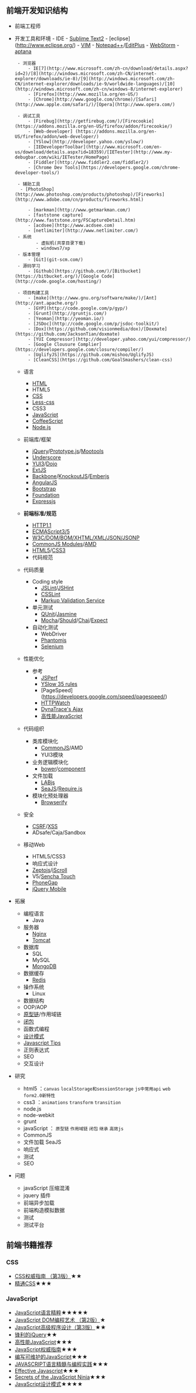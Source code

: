 ## 前端开发知识结构
- 前端工程师
 - 开发工具和环境
        - IDE
            -  [Sublime Text2](http://www.sublimetext.com/) 
            - [eclipse] (http://www.eclipse.org/) 
            - [VIM](http://www.vim.org/)
            - [Notepad++](http://notepad-plus-plus.org/)/[EditPlus](http://www.editplus.com/)
            - [WebStorm](http://www.jetbrains.com/webstorm/)
            - [aptana](http://www.aptana.com/)
            
        - 浏览器
            - IE[7](http://www.microsoft.com/zh-cn/download/details.aspx?id=2)/[8](http://windows.microsoft.com/zh-CN/internet-explorer/downloads/ie-8)/[9](http://windows.microsoft.com/zh-CN/internet-explorer/downloads/ie-9/worldwide-languages)/[10](http://windows.microsoft.com/zh-cn/windows-8/internet-explorer)
            - [Firefox](http://www.mozilla.org/en-US/)
            - [Chrome](http://www.google.com/chrome)/[Safari](http://www.apple.com/safari/)/[Opera](http://www.opera.com/)
            
        - 调试工具
            - [Firebug](http://getfirebug.com/)/[Firecookie](https://addons.mozilla.org/en-US/firefox/addon/firecookie/)
            - [Web-developer] (https://addons.mozilla.org/en-US/firefox/addon/web-developer/)
            - [YSlow](http://developer.yahoo.com/yslow/)
            - [IEDeveloperToolbar](http://www.microsoft.com/en-us/download/details.aspx?id=18359)/[IETester](http://www.my-debugbar.com/wiki/IETester/HomePage)
            - [Fiddler](http://www.fiddler2.com/fiddler2/)
            - [Chrome Dev Tools](https://developers.google.com/chrome-developer-tools/)
        
        - 辅助工具
         - [PhotoShop](http://www.photoshop.com/products/photoshop)/[Fireworks](http://www.adobe.com/cn/products/fireworks.html)
         
            - [markman](http://www.getmarkman.com/)
            - [faststone capture] (http://www.faststone.org/FSCaptureDetail.htm)
            - [acdsee](http://www.acdsee.com)
            - [netlimiter](http://www.netlimiter.com/)
        - 系统
               - 虚拟机(共享目录下载)
               - windows7/xp  
        - 版本管理
            - [Git](git-scm.com/)
        - 源码学习
            - [Github](https://github.com/)/[Bitbucket](https://bitbucket.org/)/[Google Code](http://code.google.com/hosting/)
   
        - 项目构建工具
            - [make](http://www.gnu.org/software/make/)/[Ant](http://ant.apache.org/)
            - [GYP](http://code.google.com/p/gyp/)
            - [Grunt](http://gruntjs.com/)
            - [Yeoman](http://yeoman.io/) 
            - [JSDoc](http://code.google.com/p/jsdoc-toolkit/)
            - [Dox](https://github.com/visionmedia/dox)/[Doxmate](https://github.com/JacksonTian/doxmate)   
            - [YUI Compressor](http://developer.yahoo.com/yui/compressor/)
            - [Google Clousure Complier](https://developers.google.com/closure/compiler/)
            - [UglifyJS](https://github.com/mishoo/UglifyJS)
            - [CleanCSS](https://github.com/GoalSmashers/clean-css)
       
    - 语言
        - [HTML](http://www.w3.org/html/)
        - HTML5
        - [CSS](http://www.w3.org/Style/CSS/)
        - [Less-css](http://www.lesscss.net/article/home.html)
        - CSS3
        - [JavaScript](https://developer.mozilla.org/en-US/docs/JavaScript)
        - [CoffeeScript](http://coffeescript.org/)
        - [Node.js](http://nodejs.org/)
        
   - 前端库/框架
        - [jQuery](http://jquery.com/)/[Prototype.js](http://www.prototypejs.org/)/[Mootools](http://mootools.net/)
        - [Underscore](http://underscorejs.org/)
        - [YUI3](http://yuilibrary.com/projects/yui3/)/[Dojo](http://dojotoolkit.org/)
        - [ExtJS](http://www.sencha.com/products/extjs)
        - [Backbone](http://backbonejs.org/)/[KnockoutJS](http://knockoutjs.com/)/[Emberjs](http://emberjs.com/)
        - [AngularJS](http://angularjs.org/)
        - [Bootstrap](http://twitter.github.io/bootstrap/)
        - [Foundation](http://foundation.zurb.com/)
        - [Expressjs](http://expressjs.com/)
        
    - **前端标准/规范**
        - [HTTP1.1](http://www.w3.org/Protocols/rfc2616/rfc2616.html)
        - [ECMAScript3/5](http://www.ecma-international.org/publications/standards/Ecma-262.htm)
        - [W3C/DOM/BOM/XHTML/XML/JSON/JSONP](http://www.w3.org/TR/)
        - [CommonJS Modules](http://wiki.commonjs.org/wiki/Modules/1.0)/[AMD](https://github.com/amdjs/amdjs-api/wiki/AMD)
        - [HTML5](http://www.w3.org/html/wg/drafts/html/master/)/[CSS3](http://www.w3.org/Style/CSS/specs.en.html)
        - 代码规范
        
    - 代码质量
        - Coding style
            - [JSLint](http://www.jslint.com/)/[JSHint](http://www.jshint.com/)
            - [CSSLint](http://csslint.net/)
            - [Markup Validation Service](http://validator.w3.org/)
        - 单元测试
            - [QUnit](http://qunitjs.com/)/[Jasmine](http://pivotal.github.com/jasmine/)
            - [Mocha](http://visionmedia.github.com/mocha/)/[Should](https://github.com/visionmedia/should.js/)/[Chai](http://chaijs.com/)/[Expect](https://github.com/LearnBoost/expect.js/)
        - 自动化测试
            - WebDriver
            - [Phantomjs](http://phantomjs.org/)
            - [Selenium](http://docs.seleniumhq.org/)
    
    
    - 性能优化
        - 参考 
            - [JSPerf](http://jsperf.com/)
            - [YSlow 35 rules](http://developer.yahoo.com/performance/rules.html)
            - [PageSpeed]    (https://developers.google.com/speed/pagespeed/)
            - [HTTPWatch](http://www.httpwatch.com/)
            - [DynaTrace's Ajax](http://www.compuware.com/application-performance-management/dynatrace-ajax-download.html)
            - [高性能JavaScript](http://book.douban.com/subject/5362856/)
       
   
    - 代码组织
        - 类库模块化
            - [CommonJS](http://www.commonjs.org/)/AMD
            - YUI3模块
        - 业务逻辑模块化
            - [bower](https://github.com/twitter/bower)/[component](https://github.com/component/component)
        - 文件加载
            - [LABjs](http://labjs.com/)
            - [SeaJS](http://seajs.org/)/[Require.js](http://requirejs.org/)
        - 模块化预处理器
            - [Browserify](https://github.com/substack/node-browserify)
    - 安全
        - [CSRF](http://en.wikipedia.org/wiki/Cross-site_request_forgery)/[XSS](http://en.wikipedia.org/wiki/Cross-site_scripting)
        - ADsafe/Caja/Sandbox
    - 移动Web
        - HTML5/CSS3
        - 响应式设计
        - [Zeptojs](http://zeptojs.com/)/[iScroll](http://cubiq.org/iscroll)
        - V5/[Sencha Touch](http://www.sencha.com/products/touch)
        - [PhoneGap](http://phonegap.com/)
        - [jQuery Mobile](http://jquerymobile.com/)
- 拓展
    - 编程语言
        - Java
    - 服务器
        - [Nginx](http://nginx.org/en/)
        - [Tomcat](http://httpd.apache.org/)
    - 数据库
        - SQL
        - MySQL
        - [MongoDB](http://www.mongodb.org/)
    - 数据缓存
        - [Redis](http://redis.io/)
    - 操作系统
        - Linux
    - 数据结构
    - OOP/AOP
    - [原型链](http://net.tutsplus.com/tutorials/javascript-ajax/prototypes-in-javascript-what-you-need-to-know/)/作用域链
    - [闭包](http://www.jibbering.com/faq/notes/closures/)
    - 函数式编程
    - [设计模式](http://addyosmani.com/resources/essentialjsdesignpatterns/book/)
    - [Javascript Tips](http://sanshi.me/articles/JavaScript-Garden-CN/html/index.html)
    - 正则表达式
    - SEO
    - 交互设计
   
- 研究
    - html5 ：`canvas` `localStorage和sessionStorage` `js中常用api` `web form2.0新特性`
    - css3 ：`animations` `transform` `transition`
    - node.js
    - node-webkit
    - grunt
    - javaScript ： `原型链` `作用域链` `闭包` `继承` `高效js`
    - CommonJS
    - 文件加载 SeaJS
    - 响应式
    - 测试
    - SEO
    
- 问题
    - javaScript 压缩混淆
    - jquery 插件
    - 前端异步加载
    - 前端构造模拟数据
    - 测试
    - 测试平台
     
    
## 前端书籍推荐

### CSS
- [CSS权威指南 （第3版）](http://book.douban.com/subject/2308234/)★★
- [精通CSS](http://book.douban.com/subject/4736167/)★★★

### JavaScript
- [JavaScript语言精粹](http://book.douban.com/subject/3590768/)★★★★★
- [JavaScript DOM编程艺术 （第2版）](http://book.douban.com/subject/6038371/)★
- [JavaScript高级程序设计（第3版）](http://book.douban.com/subject/10546125/)★★
- [锋利的jQuery](http://book.douban.com/subject/10792216/)★★
- [高性能JavaScript](http://book.douban.com/subject/5362856/)★★★
- [JavaScript权威指南](http://book.douban.com/subject/10549733/)★★★
- [编写可维护的JavaScript](http://book.douban.com/subject/21792530/)★★★
- [JAVASCRIPT语言精髓与编程实践](http://book.douban.com/subject/3012828/)★★★
- [Effective Javascript](http://www.amazon.com/Effective-JavaScript-Specific-Software-Development/dp/0321812182)★★★
- [Secrets of the JavaScript Ninja](http://book.douban.com/subject/3176860/)★★★
- [JavaScript设计模式](http://book.douban.com/subject/3329540/)★★★★


